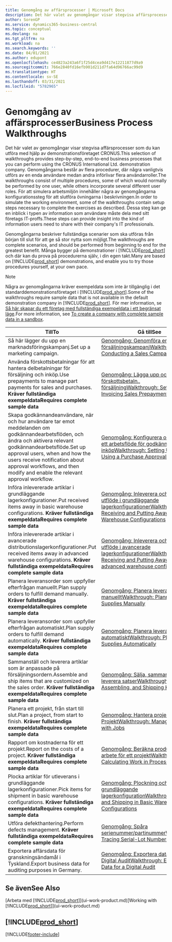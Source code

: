```yaml
---
title: Genomgång av affärsprocesser | Microsoft Docs
description: Det här valet av genomgångar visar stegvisa affärsprocesser som du kan utföra med hjälp av demonstrationsföretaget CRONUS.
author: SorenGP
ms.service: dynamics365-business-central
ms.topic: conceptual
ms.devlang: na
ms.tgt_pltfrm: na
ms.workload: na
ms.search.keywords: ''
ms.date: 04/01/2021
ms.author: edupont
ms.openlocfilehash: ce4823a243a6f1f25d4cea9d417e12211877d9a9
ms.sourcegitcommit: 766e2840fd16efb901d211d7fa64d96766ac99d9
ms.translationtype: HT
ms.contentlocale: sv-SE
ms.lasthandoff: 03/31/2021
ms.locfileid: "5782965"
---
```

# <a name="business-process-walkthroughs"></a><span data-ttu-id="67e29-103">Genomgång av affärsprocesser</span><span class="sxs-lookup"><span data-stu-id="67e29-103">Business Process Walkthroughs</span></span>

<span data-ttu-id="67e29-104">Det här valet av genomgångar visar stegvisa affärsprocesser som du kan utföra med hjälp av demonstrationsföretaget CRONUS.</span><span class="sxs-lookup"><span data-stu-id="67e29-104">This selection of walkthroughs provides step-by-step, end-to-end business processes that you can perform using the CRONUS International Ltd. demonstration company.</span></span> <span data-ttu-id="67e29-105">Genomgångarna består av flera procedurer, där några vanligtvis utförs av en enda användare medan andra införlivar flera användarroller.</span><span class="sxs-lookup"><span data-stu-id="67e29-105">The walkthroughs consist of multiple procedures, some of which would normally be performed by one user, while others incorporate several different user roles.</span></span> <span data-ttu-id="67e29-106">För att simulera arbetsmiljön innehåller några av genomgångarna konfigurationssteg för att slutföra övningarna i beskrivningen.</span><span class="sxs-lookup"><span data-stu-id="67e29-106">In order to simulate the working environment, some of the walkthroughs contain setup steps necessary to complete the exercises as described.</span></span> <span data-ttu-id="67e29-107">Dessa steg kan ge en inblick i typen av information som användare måste dela med sitt företags IT-proffs.</span><span class="sxs-lookup"><span data-stu-id="67e29-107">These steps can provide insight into the kind of information users need to share with their company's IT professionals.</span></span>  

 <span data-ttu-id="67e29-108">Genomgångarna beskriver fullständiga scenarier som ska utföras från början till slut för att ge så stor nytta som möjligt.</span><span class="sxs-lookup"><span data-stu-id="67e29-108">The walkthroughs are complete scenarios, and should be performed from beginning to end for the greatest benefit.</span></span> <span data-ttu-id="67e29-109">Många bygger på demonstrationer i [!INCLUDE[prod_short](includes/prod_short.md)] och där kan du prova på procedurerna själv, i din egen takt.</span><span class="sxs-lookup"><span data-stu-id="67e29-109">Many are based on [!INCLUDE[prod_short](includes/prod_short.md)] demonstrations, and enable you to try those procedures yourself, at your own pace.</span></span>  

> [!NOTE]
> <span data-ttu-id="67e29-110">Några av genomgångarna kräver exempeldata som inte är tillgänglig i det standarddemonstrationsföretaget i [!INCLUDE[prod_short](includes/prod_short.md)].</span><span class="sxs-lookup"><span data-stu-id="67e29-110">Some of the walkthroughs require sample data that is not available in the default demonstration company in [!INCLUDE[prod_short](includes/prod_short.md)].</span></span> <span data-ttu-id="67e29-111">För mer information, se [Så här skapar du ett företag med fullständiga exempeldata i ett begränsat läge](across-how-create-sandbox-environment.md#to-create-a-company-with-complete-sample-data-in-a-sandbox).</span><span class="sxs-lookup"><span data-stu-id="67e29-111">For more information, see [To create a company with complete sample data in a sandbox](across-how-create-sandbox-environment.md#to-create-a-company-with-complete-sample-data-in-a-sandbox).</span></span>

|<span data-ttu-id="67e29-112">Till</span><span class="sxs-lookup"><span data-stu-id="67e29-112">To</span></span>|<span data-ttu-id="67e29-113">Gå till</span><span class="sxs-lookup"><span data-stu-id="67e29-113">See</span></span>|  
|--------|---------|  
|<span data-ttu-id="67e29-114">Så här lägger du upp en marknadsföringskampanj.</span><span class="sxs-lookup"><span data-stu-id="67e29-114">Set up a marketing campaign.</span></span>|[<span data-ttu-id="67e29-115">Genomgång: Genomföra en försäljningskampanj</span><span class="sxs-lookup"><span data-stu-id="67e29-115">Walkthrough: Conducting a Sales Campaign</span></span>](walkthrough-conducting-a-sales-campaign.md)|  
|<span data-ttu-id="67e29-116">Använda förskottsbetalningar för att hantera delbetalningar för försäljning och inköp.</span><span class="sxs-lookup"><span data-stu-id="67e29-116">Use prepayments to manage part payments for sales and purchases.</span></span> <span data-ttu-id="67e29-117">**Kräver fullständiga exempeldata**</span><span class="sxs-lookup"><span data-stu-id="67e29-117">**Requires complete sample data**</span></span> |[<span data-ttu-id="67e29-118">Genomgång: Lägga upp och fakturera förskottsbetaln., försäljning</span><span class="sxs-lookup"><span data-stu-id="67e29-118">Walkthrough: Setting Up and Invoicing Sales Prepayments</span></span>](walkthrough-setting-up-and-invoicing-sales-prepayments.md)|  
|<span data-ttu-id="67e29-119">Skapa godkännandeanvändare, när och hur användare tar emot meddelanden om godkännandearbetsflöden, och ändra och aktivera relevant godkännandearbetsflöde.</span><span class="sxs-lookup"><span data-stu-id="67e29-119">Set up approval users, when and how the users receive notification about approval workflows, and then modify and enable the relevant approval workflow.</span></span>|[<span data-ttu-id="67e29-120">Genomgång: Konfigurera och använda ett arbetsflöde för godkännande av inköp</span><span class="sxs-lookup"><span data-stu-id="67e29-120">Walkthrough: Setting Up and Using a Purchase Approval Workflow</span></span>](walkthrough-setting-up-and-using-a-purchase-approval-workflow.md)|  
|<span data-ttu-id="67e29-121">Införa inlevererade artiklar i grundläggande lagerkonfigurationer.</span><span class="sxs-lookup"><span data-stu-id="67e29-121">Put received items away in basic warehouse configurations.</span></span> <span data-ttu-id="67e29-122">**Kräver fullständiga exempeldata**</span><span class="sxs-lookup"><span data-stu-id="67e29-122">**Requires complete sample data**</span></span>|[<span data-ttu-id="67e29-123">Genomgång: Inleverera och införa utflöde i grundläggande lagerkonfigurationer</span><span class="sxs-lookup"><span data-stu-id="67e29-123">Walkthrough: Receiving and Putting Away in Basic Warehouse Configurations</span></span>](walkthrough-receiving-and-putting-away-in-basic-warehousing.md)|  
|<span data-ttu-id="67e29-124">Införa inlevererade artiklar i avancerade distributionslagerkonfigurationer.</span><span class="sxs-lookup"><span data-stu-id="67e29-124">Put received items away in advanced warehouse configurations.</span></span> <span data-ttu-id="67e29-125">**Kräver fullständiga exempeldata**</span><span class="sxs-lookup"><span data-stu-id="67e29-125">**Requires complete sample data**</span></span>|[<span data-ttu-id="67e29-126">Genomgång: Inleverera och införa utflöde i avancerade lagerkonfigurationer</span><span class="sxs-lookup"><span data-stu-id="67e29-126">Walkthrough: Receiving and Putting Away in advanced warehouse configurations</span></span>](walkthrough-receiving-and-putting-away-in-advanced-warehousing.md)|  
|<span data-ttu-id="67e29-127">Planera leveransorder som uppfyller efterfrågan manuellt.</span><span class="sxs-lookup"><span data-stu-id="67e29-127">Plan supply orders to fulfill demand manually.</span></span> <span data-ttu-id="67e29-128">**Kräver fullständiga exempeldata**</span><span class="sxs-lookup"><span data-stu-id="67e29-128">**Requires complete sample data**</span></span>|[<span data-ttu-id="67e29-129">Genomgång: Planera leveranser manuellt</span><span class="sxs-lookup"><span data-stu-id="67e29-129">Walkthrough: Planning Supplies Manually</span></span>](walkthrough-planning-supplies-manually.md)|  
|<span data-ttu-id="67e29-130">Planera leveransorder som uppfyller efterfrågan automatiskt.</span><span class="sxs-lookup"><span data-stu-id="67e29-130">Plan supply orders to fulfill demand automatically.</span></span> <span data-ttu-id="67e29-131">**Kräver fullständiga exempeldata**</span><span class="sxs-lookup"><span data-stu-id="67e29-131">**Requires complete sample data**</span></span>|[<span data-ttu-id="67e29-132">Genomgång: Planera leveranser automatiskt</span><span class="sxs-lookup"><span data-stu-id="67e29-132">Walkthrough: Planning Supplies Automatically</span></span>](walkthrough-planning-supplies-automatically.md)|  
|<span data-ttu-id="67e29-133">Sammanställ och leverera artiklar som är anpassade på försäljningsordern.</span><span class="sxs-lookup"><span data-stu-id="67e29-133">Assemble and ship items that are customized on the sales order.</span></span> <span data-ttu-id="67e29-134">**Kräver fullständiga exempeldata**</span><span class="sxs-lookup"><span data-stu-id="67e29-134">**Requires complete sample data**</span></span>|[<span data-ttu-id="67e29-135">Genomgång: Sälja, sammanställa och leverera satser</span><span class="sxs-lookup"><span data-stu-id="67e29-135">Walkthrough: Selling, Assembling, and Shipping Kits</span></span>](walkthrough-selling-assembling-and-shipping-kits.md)|  
|<span data-ttu-id="67e29-136">Planera ett projekt, från start till slut.</span><span class="sxs-lookup"><span data-stu-id="67e29-136">Plan a project, from start to finish.</span></span> <span data-ttu-id="67e29-137">**Kräver fullständiga exempeldata**</span><span class="sxs-lookup"><span data-stu-id="67e29-137">**Requires complete sample data**</span></span>|[<span data-ttu-id="67e29-138">Genomgång: Hantera projekt med Projekt</span><span class="sxs-lookup"><span data-stu-id="67e29-138">Walkthrough: Managing Projects with Jobs</span></span>](walkthrough-managing-projects-with-jobs.md)|  
|<span data-ttu-id="67e29-139">Rapport om kostnaderna för ett projekt.</span><span class="sxs-lookup"><span data-stu-id="67e29-139">Report on the costs of a project.</span></span> <span data-ttu-id="67e29-140">**Kräver fullständiga exempeldata**</span><span class="sxs-lookup"><span data-stu-id="67e29-140">**Requires complete sample data**</span></span>|[<span data-ttu-id="67e29-141">Genomgång: Beräkna produkter i arbete för ett projekt</span><span class="sxs-lookup"><span data-stu-id="67e29-141">Walkthrough: Calculating Work in Process for a Job</span></span>](walkthrough-calculating-work-in-process-for-a-job.md)|  
|<span data-ttu-id="67e29-142">Plocka artiklar för utleverans i grundläggande lagerkonfigurationer.</span><span class="sxs-lookup"><span data-stu-id="67e29-142">Pick items for shipment in basic warehouse configurations.</span></span> <span data-ttu-id="67e29-143">**Kräver fullständiga exempeldata**</span><span class="sxs-lookup"><span data-stu-id="67e29-143">**Requires complete sample data**</span></span>|[<span data-ttu-id="67e29-144">Genomgång: Plockning och leverans i grundläggande lagerkonfiguration</span><span class="sxs-lookup"><span data-stu-id="67e29-144">Walkthrough: Picking and Shipping in Basic Warehouse Configurations</span></span>](walkthrough-picking-and-shipping-in-basic-warehousing.md)|  
|<span data-ttu-id="67e29-145">Utföra defekthantering.</span><span class="sxs-lookup"><span data-stu-id="67e29-145">Perform defects management.</span></span> <span data-ttu-id="67e29-146">**Kräver fullständiga exempeldata**</span><span class="sxs-lookup"><span data-stu-id="67e29-146">**Requires complete sample data**</span></span>|[<span data-ttu-id="67e29-147">Genomgång: Spåra serienummer/partinummer</span><span class="sxs-lookup"><span data-stu-id="67e29-147">Walkthrough: Tracing Serial-Lot Numbers</span></span>](walkthrough-tracing-serial-lot-numbers.md)|
|<span data-ttu-id="67e29-148">Exportera affärsdata för granskningsändamål i Tyskland.</span><span class="sxs-lookup"><span data-stu-id="67e29-148">Export business data for auditing purposes in Germany.</span></span>|[<span data-ttu-id="67e29-149">Genomgång: Exportera data för en Digital Audit</span><span class="sxs-lookup"><span data-stu-id="67e29-149">Walkthrough: Exporting Data for a Digital Audit</span></span>](LocalFunctionality/Germany/walkthrough-exporting-data-for-a-digital-audit.md)|

## <a name="see-also"></a><span data-ttu-id="67e29-150">Se även</span><span class="sxs-lookup"><span data-stu-id="67e29-150">See Also</span></span>

<span data-ttu-id="67e29-151">[Arbeta med [!INCLUDE[prod_short](includes/prod_short.md)]](ui-work-product.md)</span><span class="sxs-lookup"><span data-stu-id="67e29-151">[Working with [!INCLUDE[prod_short](includes/prod_short.md)]](ui-work-product.md)</span></span>  

## [!INCLUDE[prod_short](includes/free_trial_md.md)]  


[!INCLUDE[footer-include](includes/footer-banner.md)]